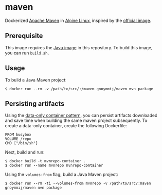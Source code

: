 # maven
Dockerized [Apache Maven](https://maven.apache.org/) in [Alpine Linux](https://www.alpinelinux.org/), inspired by the [official image](https://registry.hub.docker.com/_/maven/).

## Prerequisite
This image requires the [Java image](https://github.com/gnoymmij/whale/tree/master/java) in this repository. To build this image, you can run `build.sh`.

## Usage
To build a Java Maven project:
```console
$ docker run --rm -v /path/to/src/:/maven gnoymmij/maven mvn package
```

## Persisting artifacts
Using the [data-only container pattern](https://docs.docker.com/userguide/dockervolumes/#creating-and-mounting-a-data-volume-container), you can persist artifacts downloaded and save time when building the same maven project subsequently. To create a data-only container, create the following Dockerfile:
```
FROM busybox
VOLUME /repo
CMD ["/bin/sh"]
```

Next, build and run:
```console
$ docker build -t mvnrepo-container .
$ docker run --name mvnrepo mvnrepo-container
```

Using the `volumes-from` flag, build a Java Maven project:
```console
$ docker run --rm -ti --volumes-from mvnrepo -v /path/to/src/:maven gnoymmij/maven mvn package
```

